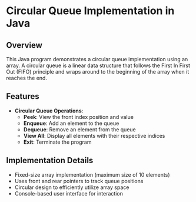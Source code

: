# Circular Queue Implementation in Java

## Overview
This Java program demonstrates a circular queue implementation using an array. A circular queue is a linear data structure that follows the First In First Out (FIFO) principle and wraps around to the beginning of the array when it reaches the end.

## Features
- **Circular Queue Operations**:
  - **Peek**: View the front index position and value
  - **Enqueue**: Add an element to the queue
  - **Dequeue**: Remove an element from the queue
  - **View All**: Display all elements with their respective indices
  - **Exit**: Terminate the program

## Implementation Details
- Fixed-size array implementation (maximum size of 10 elements)
- Uses front and rear pointers to track queue positions
- Circular design to efficiently utilize array space
- Console-based user interface for interaction